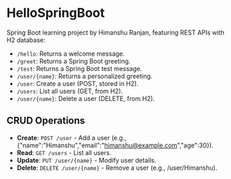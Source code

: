 # HelloSpringBoot
Spring Boot learning project by Himanshu Ranjan, featuring REST APIs with H2 database:
- `/hello`: Returns a welcome message.
- `/greet`: Returns a Spring Boot greeting.
- `/test`: Returns a Spring Boot test message.
- `/user/{name}`: Returns a personalized greeting.
- `/user`: Create a user (POST, stored in H2).
- `/users`: List all users (GET, from H2).
- `/user/{name}`: Delete a user (DELETE, from H2).

## CRUD Operations
- **Create**: `POST /user` - Add a user (e.g., {"name":"Himanshu","email":"himanshu@example.com","age":30}).
- **Read**: `GET /users` - List all users.
- **Update**: `PUT /user/{name}` - Modify user details.
- **Delete**: `DELETE /user/{name}` - Remove a user (e.g., /user/Himanshu).